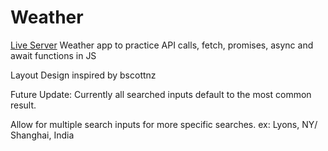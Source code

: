 # Weather
[Live Server](https://jaegif.github.io/Weather/)
Weather app to practice API calls, fetch, promises, async and await functions in JS

Layout Design inspired by bscottnz

Future Update: Currently all searched inputs default to the most common result.

Allow for multiple search inputs for more specific searches. ex: Lyons, NY/ Shanghai, India
